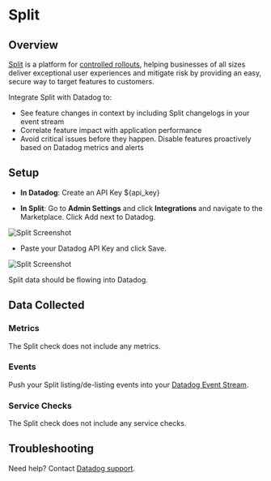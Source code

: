 # Split

## Overview

[Split][1] is a platform for [controlled rollouts][2], helping businesses of all sizes deliver exceptional user experiences and mitigate risk by providing an easy, secure way to target features to customers.

Integrate Split with Datadog to:

- See feature changes in context by including Split changelogs in your event stream
- Correlate feature impact with application performance
- Avoid critical issues before they happen. Disable features proactively based on Datadog metrics and alerts

## Setup

- **In Datadog**: Create an API Key <span class="hidden-api-key">\${api_key}</span>

- **In Split**: Go to **Admin Settings** and click **Integrations** and navigate to the Marketplace. Click Add next to Datadog.<br/>

![Split Screenshot][3]

- Paste your Datadog API Key and click Save.

![Split Screenshot][4]

Split data should be flowing into Datadog.

## Data Collected

### Metrics

The Split check does not include any metrics.

### Events

Push your Split listing/de-listing events into your [Datadog Event Stream][5].

### Service Checks

The Split check does not include any service checks.

## Troubleshooting

Need help? Contact [Datadog support][6].

[1]: http://www.split.io
[2]: http://www.split.io/articles/controlled-rollout
[3]: https://raw.githubusercontent.com/DataDog/integrations-extras/master/split/images/in-split.png
[4]: https://raw.githubusercontent.com/DataDog/integrations-extras/master/split/images/integrations-datadog.png
[5]: https://docs.datadoghq.com/events/
[6]: https://docs.datadoghq.com/help/
